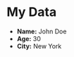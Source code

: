 <!DOCTYPE html>
<html>
<head>
  <title>My Data</title>
</head>
<body>
  <h1>My Data</h1>
  <ul>
    <li><strong>Name:</strong> John Doe</li>
    <li><strong>Age:</strong> 30</li>
    <li><strong>City:</strong> New York</li>
  </ul>
   <script>
    var myData = [
      {name: "John Doe", age: 30, city: "New York"},
      {name: "Jane Doe", age: 25, city: "Los Angeles"},
      {name: "Bob Smith", age: 40, city: "Chicago"}
    ];
var table=document.createElement("table");
    table.border = 1;
    var tr = table.insertRow(0);
    var th1 = tr.insertCell(0);
    var th2 = tr.insertCell(1);
    var th3 = tr.insertCell(2);
    th1.innerHTML = "Name";
    th2.innerHTML = "Age";
    th3.innerHTML = "City";
    for(vari=0;i<myData.length;i++) {
      var tr = table.insertRow(i+1);
      var td1 = tr.insertCell(0);
      var td2 = tr.insertCell(1);
      var td3 = tr.insertCell(2);
      td1.innerHTML =myData[i].name;
      td2.innerHTML = myData[i].age;
      td3.innerHTML =myData[i].city;
    }    document.body.appendChild(table);
  </script>
</body>
</html>
